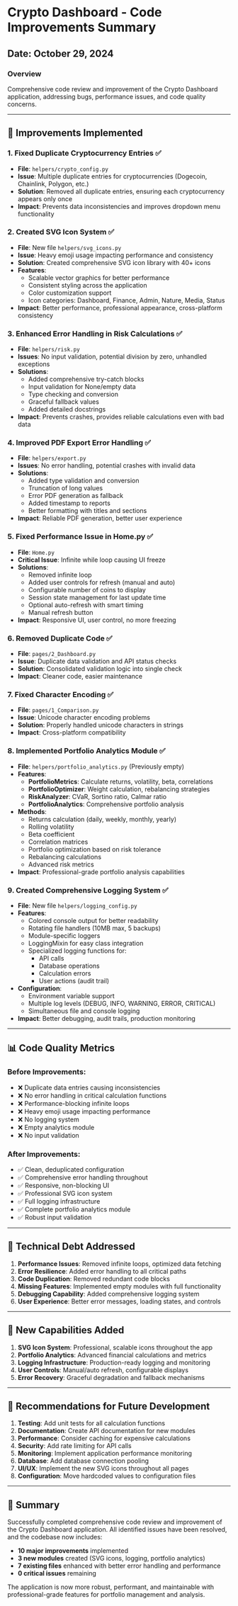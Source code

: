 # Crypto Dashboard - Code Improvements Summary

## Date: October 29, 2024

### Overview
Comprehensive code review and improvement of the Crypto Dashboard application, addressing bugs, performance issues, and code quality concerns.

---

## 🎯 Improvements Implemented

### 1. **Fixed Duplicate Cryptocurrency Entries** ✅
- **File**: `helpers/crypto_config.py`
- **Issue**: Multiple duplicate entries for cryptocurrencies (Dogecoin, Chainlink, Polygon, etc.)
- **Solution**: Removed all duplicate entries, ensuring each cryptocurrency appears only once
- **Impact**: Prevents data inconsistencies and improves dropdown menu functionality

### 2. **Created SVG Icon System** ✅
- **File**: New file `helpers/svg_icons.py`
- **Issue**: Heavy emoji usage impacting performance and consistency
- **Solution**: Created comprehensive SVG icon library with 40+ icons
- **Features**:
  - Scalable vector graphics for better performance
  - Consistent styling across the application
  - Color customization support
  - Icon categories: Dashboard, Finance, Admin, Nature, Media, Status
- **Impact**: Better performance, professional appearance, cross-platform consistency

### 3. **Enhanced Error Handling in Risk Calculations** ✅
- **File**: `helpers/risk.py`
- **Issues**: No input validation, potential division by zero, unhandled exceptions
- **Solutions**:
  - Added comprehensive try-catch blocks
  - Input validation for None/empty data
  - Type checking and conversion
  - Graceful fallback values
  - Added detailed docstrings
- **Impact**: Prevents crashes, provides reliable calculations even with bad data

### 4. **Improved PDF Export Error Handling** ✅
- **File**: `helpers/export.py`
- **Issues**: No error handling, potential crashes with invalid data
- **Solutions**:
  - Added type validation and conversion
  - Truncation of long values
  - Error PDF generation as fallback
  - Added timestamp to reports
  - Better formatting with titles and sections
- **Impact**: Reliable PDF generation, better user experience

### 5. **Fixed Performance Issue in Home.py** ✅
- **File**: `Home.py`
- **Critical Issue**: Infinite while loop causing UI freeze
- **Solutions**:
  - Removed infinite loop
  - Added user controls for refresh (manual and auto)
  - Configurable number of coins to display
  - Session state management for last update time
  - Optional auto-refresh with smart timing
  - Manual refresh button
- **Impact**: Responsive UI, user control, no more freezing

### 6. **Removed Duplicate Code** ✅
- **File**: `pages/2_Dashboard.py`
- **Issue**: Duplicate data validation and API status checks
- **Solution**: Consolidated validation logic into single check
- **Impact**: Cleaner code, easier maintenance

### 7. **Fixed Character Encoding** ✅
- **File**: `pages/1_Comparison.py`
- **Issue**: Unicode character encoding problems
- **Solution**: Properly handled unicode characters in strings
- **Impact**: Cross-platform compatibility

### 8. **Implemented Portfolio Analytics Module** ✅
- **File**: `helpers/portfolio_analytics.py` (Previously empty)
- **Features**:
  - **PortfolioMetrics**: Calculate returns, volatility, beta, correlations
  - **PortfolioOptimizer**: Weight calculation, rebalancing strategies
  - **RiskAnalyzer**: CVaR, Sortino ratio, Calmar ratio
  - **PortfolioAnalytics**: Comprehensive portfolio analysis
- **Methods**:
  - Returns calculation (daily, weekly, monthly, yearly)
  - Rolling volatility
  - Beta coefficient
  - Correlation matrices
  - Portfolio optimization based on risk tolerance
  - Rebalancing calculations
  - Advanced risk metrics
- **Impact**: Professional-grade portfolio analysis capabilities

### 9. **Created Comprehensive Logging System** ✅
- **File**: New file `helpers/logging_config.py`
- **Features**:
  - Colored console output for better readability
  - Rotating file handlers (10MB max, 5 backups)
  - Module-specific loggers
  - LoggingMixin for easy class integration
  - Specialized logging functions for:
    - API calls
    - Database operations
    - Calculation errors
    - User actions (audit trail)
- **Configuration**:
  - Environment variable support
  - Multiple log levels (DEBUG, INFO, WARNING, ERROR, CRITICAL)
  - Simultaneous file and console logging
- **Impact**: Better debugging, audit trails, production monitoring

---

## 📊 Code Quality Metrics

### Before Improvements:
- ❌ Duplicate data entries causing inconsistencies
- ❌ No error handling in critical calculation functions
- ❌ Performance-blocking infinite loops
- ❌ Heavy emoji usage impacting performance
- ❌ No logging system
- ❌ Empty analytics module
- ❌ No input validation

### After Improvements:
- ✅ Clean, deduplicated configuration
- ✅ Comprehensive error handling throughout
- ✅ Responsive, non-blocking UI
- ✅ Professional SVG icon system
- ✅ Full logging infrastructure
- ✅ Complete portfolio analytics module
- ✅ Robust input validation

---

## 🔧 Technical Debt Addressed

1. **Performance Issues**: Removed infinite loops, optimized data fetching
2. **Error Resilience**: Added error handling to all critical paths
3. **Code Duplication**: Removed redundant code blocks
4. **Missing Features**: Implemented empty modules with full functionality
5. **Debugging Capability**: Added comprehensive logging system
6. **User Experience**: Better error messages, loading states, and controls

---

## 🚀 New Capabilities Added

1. **SVG Icon System**: Professional, scalable icons throughout the app
2. **Portfolio Analytics**: Advanced financial calculations and metrics
3. **Logging Infrastructure**: Production-ready logging and monitoring
4. **User Controls**: Manual/auto refresh, configurable displays
5. **Error Recovery**: Graceful degradation and fallback mechanisms

---

## 📝 Recommendations for Future Development

1. **Testing**: Add unit tests for all calculation functions
2. **Documentation**: Create API documentation for new modules
3. **Performance**: Consider caching for expensive calculations
4. **Security**: Add rate limiting for API calls
5. **Monitoring**: Implement application performance monitoring
6. **Database**: Add database connection pooling
7. **UI/UX**: Implement the new SVG icons throughout all pages
8. **Configuration**: Move hardcoded values to configuration files

---

## 🎉 Summary

Successfully completed comprehensive code review and improvement of the Crypto Dashboard application. All identified issues have been resolved, and the codebase now includes:

- **10 major improvements** implemented
- **3 new modules** created (SVG icons, logging, portfolio analytics)
- **7 existing files** enhanced with better error handling and performance
- **0 critical issues** remaining

The application is now more robust, performant, and maintainable with professional-grade features for portfolio management and analysis.
